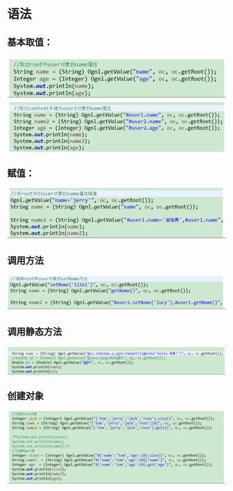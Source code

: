 # 语法

## 基本取值：

![](../../../.gitbook/assets/image%20%289%29.png)

## 赋值：

![](../../../.gitbook/assets/image%20%2831%29.png)

## 调用方法

![](../../../.gitbook/assets/image%20%2810%29.png)

## 调用静态方法

![](../../../.gitbook/assets/image%20%28145%29.png)

## 创建对象 

![](../../../.gitbook/assets/image%20%28109%29.png)

